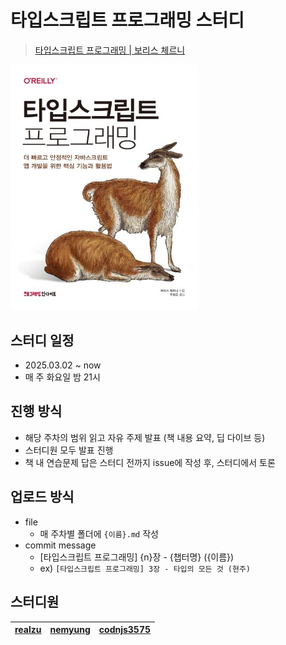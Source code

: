 # 타입스크립트 프로그래밍 스터디

> [타입스크립트 프로그래밍 | 보리스 체르니](https://product.kyobobook.co.kr/detail/S000001033092)

<img src="book.png" alt="Book Logo" width="300">

## 스터디 일정

- 2025.03.02 ~ now  
- 매 주 화요일 밤 21시

## 진행 방식

- 해당 주차의 범위 읽고 자유 주제 발표 (책 내용 요약, 딥 다이브 등)
- 스터디원 모두 발표 진행
- 책 내 연습문제 답은 스터디 전까지 issue에 작성 후, 스터디에서 토론 

## 업로드 방식

- file
  - 매 주차별 폴더에 `{이름}.md` 작성 
- commit message
  - [타입스크립트 프로그래밍] {n}장 - {챕터명} ({이름})
  - ex) `[타입스크립트 프로그래밍] 3장 - 타입의 모든 것 (현주)`

## 스터디원

| [realzu](https://github.com/realzu) | [nemyung](https://github.com/nemyung) |[codnjs3575](https://github.com/codnjs3575)|
|-------------------------------------|----------------|---|
